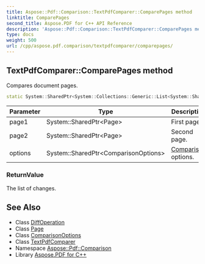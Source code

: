 ```yaml
---
title: Aspose::Pdf::Comparison::TextPdfComparer::ComparePages method
linktitle: ComparePages
second_title: Aspose.PDF for C++ API Reference
description: 'Aspose::Pdf::Comparison::TextPdfComparer::ComparePages method. Compares document pages in C++.'
type: docs
weight: 500
url: /cpp/aspose.pdf.comparison/textpdfcomparer/comparepages/
---
```

## TextPdfComparer::ComparePages method


Compares document pages.

```cpp
static System::SharedPtr<System::Collections::Generic::List<System::SharedPtr<Diff::DiffOperation>>> Aspose::Pdf::Comparison::TextPdfComparer::ComparePages(System::SharedPtr<Page> page1, System::SharedPtr<Page> page2, System::SharedPtr<ComparisonOptions> options)
```


| Parameter | Type | Description |
| --- | --- | --- |
| page1 | System::SharedPtr\<Page\> | First page. |
| page2 | System::SharedPtr\<Page\> | Second page. |
| options | System::SharedPtr\<ComparisonOptions\> | [Comparison](../../) options. |

### ReturnValue

The list of changes.

## See Also

* Class [DiffOperation](../../../aspose.pdf.comparison.diff/diffoperation/)
* Class [Page](../../../aspose.pdf/page/)
* Class [ComparisonOptions](../../comparisonoptions/)
* Class [TextPdfComparer](../)
* Namespace [Aspose::Pdf::Comparison](../../)
* Library [Aspose.PDF for C++](../../../)
